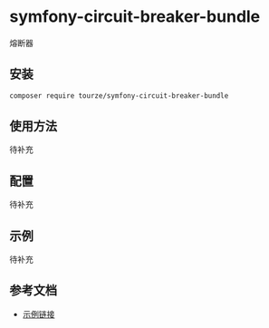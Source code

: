 # symfony-circuit-breaker-bundle

熔断器

## 安装

```bash
composer require tourze/symfony-circuit-breaker-bundle
```

## 使用方法

待补充

## 配置

待补充

## 示例

待补充

## 参考文档

- [示例链接](https://example.com)
